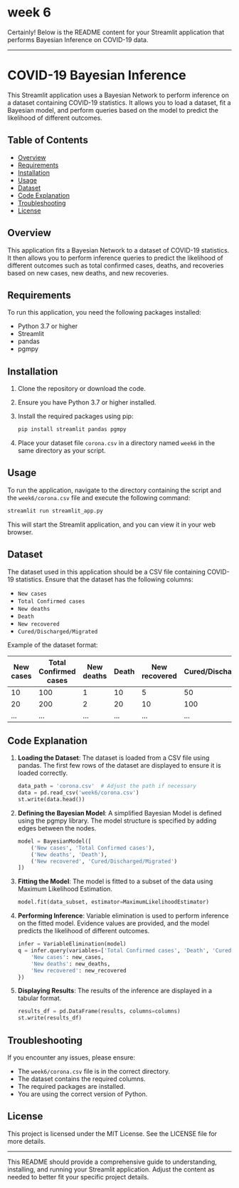 # week 6
Certainly! Below is the README content for your Streamlit application that performs Bayesian Inference on COVID-19 data.

---

# COVID-19 Bayesian Inference

This Streamlit application uses a Bayesian Network to perform inference on a dataset containing COVID-19 statistics. It allows you to load a dataset, fit a Bayesian model, and perform queries based on the model to predict the likelihood of different outcomes.

## Table of Contents
- [Overview](#overview)
- [Requirements](#requirements)
- [Installation](#installation)
- [Usage](#usage)
- [Dataset](#dataset)
- [Code Explanation](#code-explanation)
- [Troubleshooting](#troubleshooting)
- [License](#license)

## Overview

This application fits a Bayesian Network to a dataset of COVID-19 statistics. It then allows you to perform inference queries to predict the likelihood of different outcomes such as total confirmed cases, deaths, and recoveries based on new cases, new deaths, and new recoveries.

## Requirements

To run this application, you need the following packages installed:

- Python 3.7 or higher
- Streamlit
- pandas
- pgmpy

## Installation

1. Clone the repository or download the code.
2. Ensure you have Python 3.7 or higher installed.
3. Install the required packages using pip:

    ```bash
    pip install streamlit pandas pgmpy
    ```

4. Place your dataset file `corona.csv` in a directory named `week6` in the same directory as your script.

## Usage

To run the application, navigate to the directory containing the script and the `week6/corona.csv` file and execute the following command:

```bash
streamlit run streamlit_app.py
```

This will start the Streamlit application, and you can view it in your web browser.

## Dataset

The dataset used in this application should be a CSV file containing COVID-19 statistics. Ensure that the dataset has the following columns:
- `New cases`
- `Total Confirmed cases`
- `New deaths`
- `Death`
- `New recovered`
- `Cured/Discharged/Migrated`

Example of the dataset format:

| New cases | Total Confirmed cases | New deaths | Death | New recovered | Cured/Discharged/Migrated |
|-----------|-----------------------|------------|-------|---------------|---------------------------|
| 10        | 100                   | 1          | 10    | 5             | 50                        |
| 20        | 200                   | 2          | 20    | 10            | 100                       |
| ...       | ...                   | ...        | ...   | ...           | ...                       |

## Code Explanation

1. **Loading the Dataset**: The dataset is loaded from a CSV file using pandas. The first few rows of the dataset are displayed to ensure it is loaded correctly.

    ```python
    data_path = 'corona.csv'  # Adjust the path if necessary
    data = pd.read_csv('week6/corona.csv')
    st.write(data.head())
    ```

2. **Defining the Bayesian Model**: A simplified Bayesian Model is defined using the pgmpy library. The model structure is specified by adding edges between the nodes.

    ```python
    model = BayesianModel([
        ('New cases', 'Total Confirmed cases'),
        ('New deaths', 'Death'),
        ('New recovered', 'Cured/Discharged/Migrated')
    ])
    ```

3. **Fitting the Model**: The model is fitted to a subset of the data using Maximum Likelihood Estimation.

    ```python
    model.fit(data_subset, estimator=MaximumLikelihoodEstimator)
    ```

4. **Performing Inference**: Variable elimination is used to perform inference on the fitted model. Evidence values are provided, and the model predicts the likelihood of different outcomes.

    ```python
    infer = VariableElimination(model)
    q = infer.query(variables=['Total Confirmed cases', 'Death', 'Cured/Discharged/Migrated'], evidence={
        'New cases': new_cases,
        'New deaths': new_deaths,
        'New recovered': new_recovered
    })
    ```

5. **Displaying Results**: The results of the inference are displayed in a tabular format.

    ```python
    results_df = pd.DataFrame(results, columns=columns)
    st.write(results_df)
    ```

## Troubleshooting

If you encounter any issues, please ensure:
- The `week6/corona.csv` file is in the correct directory.
- The dataset contains the required columns.
- The required packages are installed.
- You are using the correct version of Python.

## License

This project is licensed under the MIT License. See the LICENSE file for more details.

---

This README should provide a comprehensive guide to understanding, installing, and running your Streamlit application. Adjust the content as needed to better fit your specific project details.
